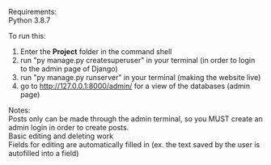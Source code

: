 Requirements: </br>
Python 3.8.7 </br>

To run this:

1. Enter the **Project** folder in the command shell
2. run "py manage.py createsuperuser" in your terminal (in order to login to the admin page of Django)
3. run "py manage.py runserver" in your terminal (making the website live)
4. go to http://127.0.0.1:8000/admin/ for a view of the databases (admin page)

Notes:</br>
Posts only can be made through the admin terminal, so you MUST create an admin login in order to create posts. </br>
Basic editing and deleting work </br>
Fields for editing are automatically filled in (ex. the text saved by the user is autofilled into a field) </br>


